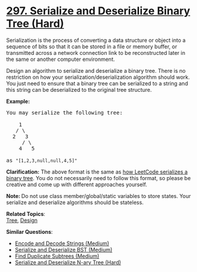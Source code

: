 # [297. Serialize and Deserialize Binary Tree (Hard)](https://leetcode.com/problems/serialize-and-deserialize-binary-tree/)

<p>Serialization is the process of converting a data structure or object into a sequence of bits so that it can be stored in a file or memory buffer, or transmitted across a network connection link to be reconstructed later in the same or another computer environment.</p>

<p>Design an algorithm to serialize and deserialize a binary tree. There is no restriction on how your serialization/deserialization algorithm should work. You just need to ensure that a binary tree can be serialized to a string and this string can be deserialized to the original tree structure.</p>

<p><strong>Example:&nbsp;</strong></p>

<pre>You may serialize the following tree:

    1
   / \
  2   3
     / \
    4   5

as <code>"[1,2,3,null,null,4,5]"</code>
</pre>

<p><strong>Clarification:</strong> The above format is the same as <a href="/faq/#binary-tree">how LeetCode serializes a binary tree</a>. You do not necessarily need to follow this format, so please be creative and come up with different approaches yourself.</p>

<p><strong>Note:&nbsp;</strong>Do not use class member/global/static variables to store states. Your serialize and deserialize algorithms should be stateless.</p>

**Related Topics**:  
[Tree](https://leetcode.com/tag/tree/), [Design](https://leetcode.com/tag/design/)

**Similar Questions**:

- [Encode and Decode Strings (Medium)](https://leetcode.com/problems/encode-and-decode-strings/)
- [Serialize and Deserialize BST (Medium)](https://leetcode.com/problems/serialize-and-deserialize-bst/)
- [Find Duplicate Subtrees (Medium)](https://leetcode.com/problems/find-duplicate-subtrees/)
- [Serialize and Deserialize N-ary Tree (Hard)](https://leetcode.com/problems/serialize-and-deserialize-n-ary-tree/)
